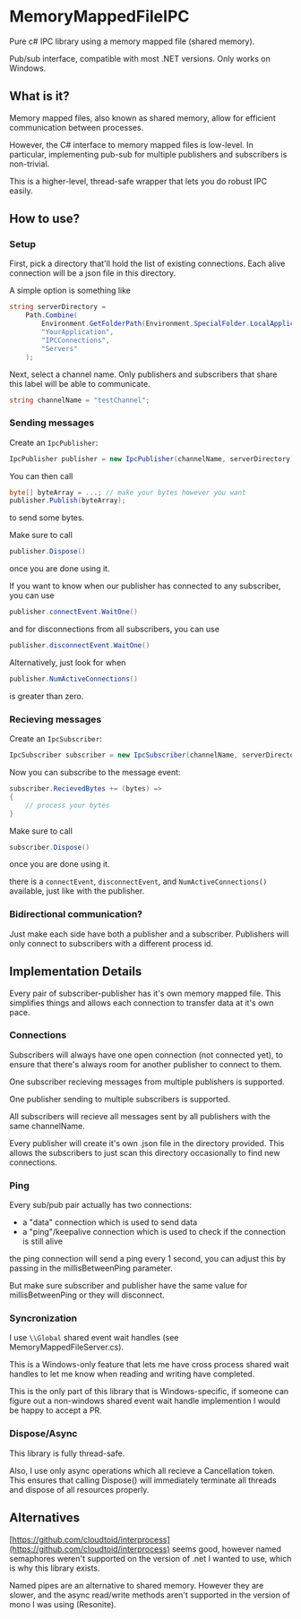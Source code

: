 # MemoryMappedFileIPC
Pure c# IPC library using a memory mapped file (shared memory).

Pub/sub interface, compatible with most .NET versions. Only works on Windows.

## What is it?

Memory mapped files, also known as shared memory, allow for efficient communication between processes.

However, the C# interface to memory mapped files is low-level. In particular, implementing pub-sub for multiple publishers and subscribers is non-trivial.

This is a higher-level, thread-safe wrapper that lets you do robust IPC easily.

## How to use?

### Setup
First, pick a directory that'll hold the list of existing connections. Each alive connection will be a json file in this directory.

A simple option is something like

```c#
string serverDirectory = 
	Path.Combine(
		Environment.GetFolderPath(Environment.SpecialFolder.LocalApplicationData), 
		"YourApplication",
		"IPCConnections",
		"Servers"
	);
```

Next, select a channel name. Only publishers and subscribers that share this label will be able to communicate.

```c#
string channelName = "testChannel";
```

### Sending messages

Create an `IpcPublisher`:

```c#
IpcPublisher publisher = new IpcPublisher(channelName, serverDirectory);
```

You can then call

```c#
byte[] byteArray = ...; // make your bytes however you want
publisher.Publish(byteArray);
```

to send some bytes.

Make sure to call

```c#
publisher.Dispose()
```

once you are done using it.

If you want to know when our publisher has connected to any subscriber, you can use

```c#
publisher.connectEvent.WaitOne()
```

and for disconnections from all subscribers, you can use

```c#
publisher.disconnectEvent.WaitOne()
```

Alternatively, just look for when

```c#
publisher.NumActiveConnections()
```

is greater than zero.


### Recieving messages

Create an `IpcSubscriber`:

```c#
IpcSubscriber subscriber = new IpcSubscriber(channelName, serverDirectory);
```

Now you can subscribe to the message event:

```c#
subscriber.RecievedBytes += (bytes) =>
{
	// process your bytes
}
```

Make sure to call

```c#
subscriber.Dispose()
```

once you are done using it.

there is a `connectEvent`, `disconnectEvent`, and `NumActiveConnections()` available, just like with the publisher.

### Bidirectional communication?

Just make each side have both a publisher and a subscriber. Publishers will only connect to subscribers with a different process id.

## Implementation Details

Every pair of subscriber-publisher has it's own memory mapped file. This simplifies things and allows each connection to transfer data at it's own pace.

### Connections

Subscribers will always have one open connection (not connected yet), to ensure that there's always room for another publisher to connect to them.

One subscriber recieving messages from multiple publishers is supported.

One publisher sending to multiple subscribers is supported.

All subscribers will recieve all messages sent by all publishers with the same channelName.

Every publisher will create it's own .json file in the directory provided. This allows the subscribers to just scan this directory occasionally to find new connections.

### Ping

Every sub/pub pair actually has two connections:
- a "data" connection which is used to send data
- a "ping"/keepalive connection which is used to check if the connection is still alive

the ping connection will send a ping every 1 second, you can adjust this by passing in the millisBetweenPing parameter.

But make sure subscriber and publisher have the same value for millisBetweenPing or they will disconnect.

### Syncronization 

I use `\\Global` shared event wait handles (see MemoryMappedFileServer.cs).

This is a Windows-only feature that lets me have cross process shared wait handles to let me know when reading and writing have completed.

This is the only part of this library that is Windows-specific, if someone can figure out a non-windows shared event wait handle implemention I would be happy to accept a PR.

### Dispose/Async

This library is fully thread-safe.

Also, I use only async operations which all recieve a Cancellation token. This ensures that calling Dispose() will immediately terminate all threads and dispose of all resources properly.

## Alternatives

[https://github.com/cloudtoid/interprocess](https://github.com/cloudtoid/interprocess) seems good, however named semaphores weren't supported on the version of .net I wanted to use, which is why this library exists.

Named pipes are an alternative to shared memory. However they are slower, and the async read/write methods aren't supported in the version of mono I was using (Resonite).